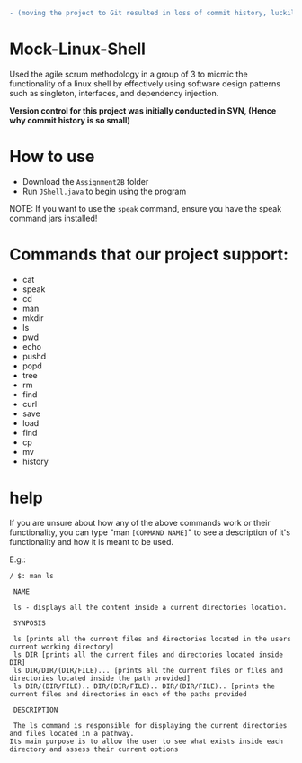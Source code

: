 ```diff
- (moving the project to Git resulted in loss of commit history, luckily we also recorded them in our dailyScrumMeetings folder if your interested)!
```

# Mock-Linux-Shell

Used the agile scrum methodology in a group of 3 to micmic the functionality of a linux shell by effectively using software design patterns such as singleton, interfaces, and dependency injection.

**Version control for this project was initially conducted in SVN, (Hence why commit history is so small)**



# How to use
- Download the `Assignment2B` folder
- Run `JShell.java` to begin using the program

NOTE: If you want to use the `speak` command, ensure you have the speak command jars installed!

# Commands that our project support:
- cat 
- speak
- cd
- man
- mkdir
- ls
- pwd
- echo
- pushd
- popd
- tree
- rm
- find
- curl
- save
- load
- find
- cp 
- mv
- history

# help
If you are unsure about how any of the above commands work or their functionality, you can type "man `[COMMAND NAME]`" to see a description of it's functionality and how it is meant to be used.

E.g.:
```
/ $: man ls

 NAME

 ls - displays all the content inside a current directories location. 

 SYNPOSIS 

 ls [prints all the current files and directories located in the users current working directory] 
 ls DIR [prints all the current files and directories located inside DIR] 
 ls DIR/DIR/(DIR/FILE)... [prints all the current files or files and directories located inside the path provided] 
 ls DIR/(DIR/FILE).. DIR/(DIR/FILE).. DIR/(DIR/FILE).. [prints the current files and directories in each of the paths provided

 DESCRIPTION 

 The ls command is responsible for displaying the current directories and files located in a pathway. 
Its main purpose is to allow the user to see what exists inside each directory and assess their current options
```
